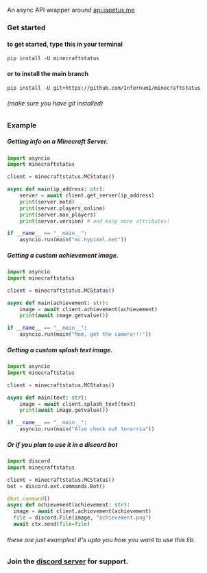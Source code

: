 

An async API wrapper around [api.iapetus.me](https://github.com/Iapetus-11/api.iapetus11.me)


### Get started

#### to get started, type this in your terminal
```
pip install -U minecraftstatus
```

#### or to install the main branch
```
pip install -U git+https://github.com/Infernum1/minecraftstatus
```
###### (make sure you have git installed)
### Example
##### Getting info on a Minecraft Server.

```py
import asyncio
import minecraftstatus

client = minecraftstatus.MCStatus()

async def main(ip_address: str):
    server = await client.get_server(ip_address)
    print(server.motd)
    print(server.players_online)
    print(server.max_players)
    print(server.version) # and many more attributes!

if __name__ == "__main__":
    asyncio.run(main("mc.hypixel.net"))
```

##### Getting a custom achievement image.

```py
import asyncio
import minecraftstatus

client = minecraftstatus.MCStatus()

async def main(achievement: str):
    image = await client.achievement(achievement)
    print(await image.getvalue())

if __name__ == "__main__":
    asyncio.run(main("Mom, get the camera!!!"))
```

##### Getting a custom splash text image.

```py
import asyncio
import minecraftstatus

client = minecraftstatus.MCStatus()

async def main(text: str):
    image = await client.splash_text(text)
    print(await image.getvalue())

if __name__ == "__main__":
    asyncio.run(main("Also check out terarria"))
```

##### Or if you plan to use it in a discord bot

```py
import discord
import minecraftstatus

client = minecraftstatus.MCStatus()
bot = discord.ext.commands.Bot()

@bot.command()
async def achievement(achievement: str):
  image = await client.achievement(achievement)
  file = discord.File(image, "achievement.png")
  await ctx.send(file=file)
```

###### these are just examples! it's upto you how you want to use this lib.

### Join the [discord server](https://discord.gg/jJqJ3rjgqg) for support.